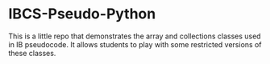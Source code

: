 # IBCS-Pseudo-Python

This is a little repo that demonstrates the array and collections classes used in IB pseudocode. It allows students to play with some restricted versions of these classes.

